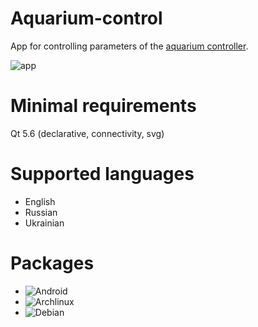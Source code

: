# Aquarium-control
App for controlling parameters of the [aquarium controller](https://github.com/baranovskiykonstantin/aquarium).

![app](https://raw.github.com/baranovskiykonstantin/aquarium-control/master/screenshots/app.gif)

# Minimal requirements
Qt 5.6 (declarative, connectivity, svg)

# Supported languages
* English
* Russian
* Ukrainian

# Packages
* ![Android](https://drive.google.com/open?id=0B5-dsSCmJWWvRmF5TG5IcFQxS0E)
* ![Archlinux](https://drive.google.com/open?id=0B5-dsSCmJWWvWGI0d3RyREtNMnM)
* ![Debian](https://drive.google.com/open?id=0B5-dsSCmJWWvNjFoZWZ3cEJMSk0)
